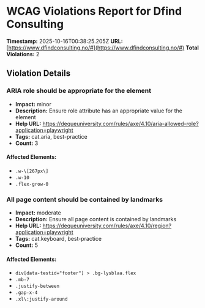 # WCAG Violations Report for Dfind Consulting

**Timestamp:** 2025-10-16T00:38:25.205Z
**URL:** [https://www.dfindconsulting.no/#](https://www.dfindconsulting.no/#)
**Total Violations:** 2

## Violation Details

### ARIA role should be appropriate for the element

- **Impact:** minor
- **Description:** Ensure role attribute has an appropriate value for the element
- **Help URL:** https://dequeuniversity.com/rules/axe/4.10/aria-allowed-role?application=playwright
- **Tags:** cat.aria, best-practice
- **Count:** 3

#### Affected Elements:

- `.w-\[267px\]`
- `.w-10`
- `.flex-grow-0`

### All page content should be contained by landmarks

- **Impact:** moderate
- **Description:** Ensure all page content is contained by landmarks
- **Help URL:** https://dequeuniversity.com/rules/axe/4.10/region?application=playwright
- **Tags:** cat.keyboard, best-practice
- **Count:** 5

#### Affected Elements:

- `div[data-testid="footer"] > .bg-lysblaa.flex`
- `.mb-7`
- `.justify-between`
- `.gap-x-4`
- `.xl\:justify-around`
